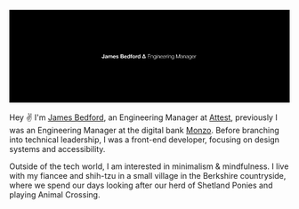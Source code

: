 [![Cover image of my name and job description](https://github.com/jameesy/jameesy/blob/master/jamees.png)](https://jame.es)

Hey ✌️ I'm [James Bedford](https://jame.es), an Engineering Manager at [Attest](https://askattest.com), previously I was an Engineering Manager at the digital bank [Monzo](https://monzo.com). Before branching into technical leadership, I was a front-end developer, focusing on design systems and accessibility.

Outside of the tech world, I am interested in minimalism & mindfulness. I live with my fiancee and shih-tzu in a small village in the Berkshire countryside, where we spend our days looking after our herd of Shetland Ponies and playing Animal Crossing.
